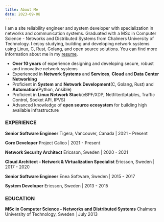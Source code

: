 ```yaml
---
title: About Me
date: 2023-09-08
---
```

I am a site reliability engineer and system developer with specialization in networks and communication systems.
Graduated with a MSc in Computer Science - Networks and Distributed Systems from Chalmers University of Technology.
I enjoy studying, building and developing network systems using Linux, C, Rust, Golang, and open source solutions.
You can find more information about me in my [resume](https://drive.google.com/file/d/1HOWM9vcwScF6BEWcyVe9Dp5uQLK8VJUp/view?usp=sharing).

- **Over 10 years** of experience designing and developing secure, robust and innovative network systems
- Experienced in **Network Systems** and **Services**, **Cloud** and **Data Center Networking**
- Proficient in **System** and **Network Development**(C, Golang, Rust) and **Automation**(Python, Ansible)
- Proficient in **Linux Network Stack**(eBPF/XDP, Netfilter/Iptables, Traffic Control, Socket API, IPVS)
- Advanced knowledge of **open source ecosystem** for building high available infrastructure

### EXPERIENCE
**Senior Software Engineer**
Tigera, Vancouver, Canada | 2021 - Present

**Core Developer**
Project Calico | 2021 - Present

**Network Security Architect**
Ericsson, Sweden | 2020 - 2021

**Cloud Architect - Network & Virtualization Specialist**
Ericsson, Sweden | 2017 - 2020

**Senior Software Engineer**
Enea Software, Sweden | 2015 - 2017

**System Developer**
Ericsson, Sweden | 2013 - 2015

### EDUCATION
**MSc in Computer Science - Networks and Distributed Systems**
Chalmers University of Technology, Sweden | July 2013
